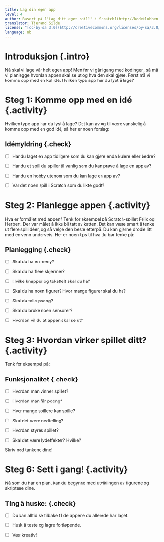 ```yaml
---
title: Lag din egen app
level: 4
author: Basert på ["Lag ditt eget spill" i Scratch](http://kodeklubben.github.io/scratch/lag_ditt_eget_spill/lag_ditt_eget_spill.html)
translator: Tjerand Silde
license: "[cc-by-sa 3.0](http://creativecommons.org/licenses/by-sa/3.0/)"
language: nb
---
```


# Introduksjon {.intro}

Nå skal vi lage vår helt egen app! Men før vi går igang med kodingen,
så må vi planlegge hvordan appen skal se ut og hva den skal gjøre.
Først må vi komme opp med en kul idé. Hvilken type app har du lyst å lage?

# Steg 1: Komme opp med en idé {.activity}

Hvilken type app har du lyst å lage? Det kan av og til være vanskelig å
komme opp med en god idé, så her er noen forslag:

##  Idémyldring {.check}

- [ ] Har du laget en app tidligere som du kan gjøre enda kulere eller bedre?

- [ ] Har du et spill du spiller til vanlig som du kan prøve å lage en app av?

- [ ] Har du en hobby utenom som du kan lage en app av?

- [ ] Var det noen spill i Scratch som du likte godt?

# Steg 2: Planlegge appen {.activity}

Hva er formålet med appen? Tenk for eksempel på Scratch-spillet Felix og Herbert.
Der var målet å ikke bli tatt av katten. Det kan være smart å tenke ut
flere spillidéer, og så velge den beste etterpå. Du kan gjerne drodle
litt med en venn underveis. Her er noen tips til hva du bør tenke på:

## Planlegging {.check}

- [ ] Skal du ha en meny?

- [ ] Skal du ha flere skjermer?

- [ ] Hvilke knapper og tekstfelt skal du ha?

- [ ] Skal du ha noen figurer? Hvor mange figurer skal du ha?

- [ ] Skal du telle poeng?

- [ ] Skal du bruke noen sensorer?

- [ ] Hvordan vil du at appen skal se ut?

# Steg 3: Hvordan virker spillet ditt? {.activity}

Tenk for eksempel på:

## Funksjonalitet {.check}

- [ ] Hvordan man vinner spillet?

- [ ] Hvordan man får poeng?

- [ ] Hvor mange spillere kan spille?

- [ ] Skal det være nedtelling?

- [ ] Hvordan styres spillet?

- [ ] Skal det være lydeffekter? Hvilke?

Skriv ned tankene dine!

# Steg 6: Sett i gang! {.activity}

Nå som du har en plan, kan du begynne med utviklingen av figurene og
skriptene dine.

## Ting å huske: {.check}

- [ ] Du kan alltid se tilbake til de appene du allerede har laget.

- [ ] Husk å teste og lagre fortløpende.

- [ ] Vær kreativ!
